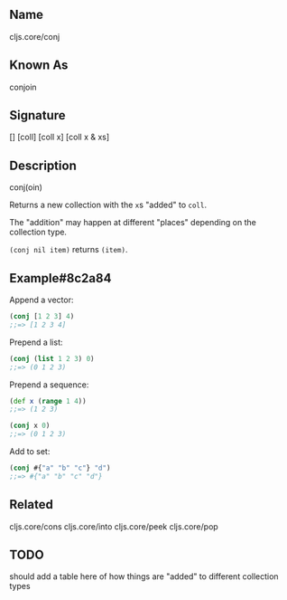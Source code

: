 ## Name
cljs.core/conj

## Known As
conjoin

## Signature
[]
[coll]
[coll x]
[coll x & xs]

## Description

conj(oin)

Returns a new collection with the `x`s "added" to `coll`.

The "addition" may happen at different "places" depending on the collection
type.

`(conj nil item)` returns `(item)`.

## Example#8c2a84

Append a vector:

```clj
(conj [1 2 3] 4)
;;=> [1 2 3 4]
```

Prepend a list:

```clj
(conj (list 1 2 3) 0)
;;=> (0 1 2 3)
```

Prepend a sequence:

```clj
(def x (range 1 4))
;;=> (1 2 3)

(conj x 0)
;;=> (0 1 2 3)
```

Add to set:

```clj
(conj #{"a" "b" "c"} "d")
;;=> #{"a" "b" "c" "d"}
```

## Related
cljs.core/cons
cljs.core/into
cljs.core/peek
cljs.core/pop

## TODO
should add a table here of how things are "added" to different collection types
